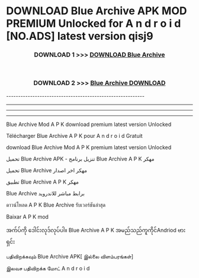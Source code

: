 # DOWNLOAD Blue Archive  APK MOD PREMIUM Unlocked for A n d r o i d [NO.ADS] latest version qisj9 



<div align="center">

<h3>DOWNLOAD 1 >>> <a href="https://getmod2.web.app/?judul=Blue Archive ">DOWNLOAD Blue Archive </a></h3><br>

<h3>DOWNLOAD 2 >>> <a href="https://getmod2.web.app/?judul=Blue Archive ">Blue Archive  DOWNLOAD </a></h3>

</div>
----------------------------------------------------------

----------------------------------------------------------

----------------------------------------------------------

----------------------------------------------------------

Blue Archive  Mod A P K download premium latest version Unlocked

Télécharger Blue Archive  A P K pour A n d r o i d Gratuit

download Blue Archive  Mod A P K premium latest version Unlocked

تحميل Blue Archive  APK - تنزيل برنامج Blue Archive  A P K مهكر

تحميل Blue Archive  مهكر اخر اصدار

تطبيق Blue Archive  A P K مهكر

Blue Archive  برابط مباشر للاندرويد

ดาวน์โหลด A P K Blue Archive  รับเวอร์ชันล่าสุด

Baixar A P K mod

အက်ပ်ကို ဒေါင်းလုဒ်လုပ်ပါ။ Blue Archive  A P K အမည်သည်ကူကိုင်Andriod ဗားရှင်း

பதிவிறக்கவும் Blue Archive  APK[ இல்லை விளம்பரங்கள்] 
 
இலவச பதிவிறக்க மோட் A n d r o i d



